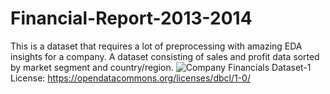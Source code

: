 # Financial-Report-2013-2014
This is a dataset that requires a lot of preprocessing with amazing EDA insights for a company. A dataset consisting of sales and profit data sorted by market segment and country/region.
![Company Financials Dataset-1](https://github.com/user-attachments/assets/64320ee3-e11e-4640-a833-9853bc7b6369)
License:
https://opendatacommons.org/licenses/dbcl/1-0/
